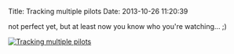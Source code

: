 Title: Tracking multiple pilots
Date: 2013-10-26 11:20:39

not perfect yet, but at least now you know who you're watching... ;)

[![Tracking multiple pilots]({filename}/images/tracking-multiple-pilots.png)]({filename}/images/tracking-multiple-pilots.png)


